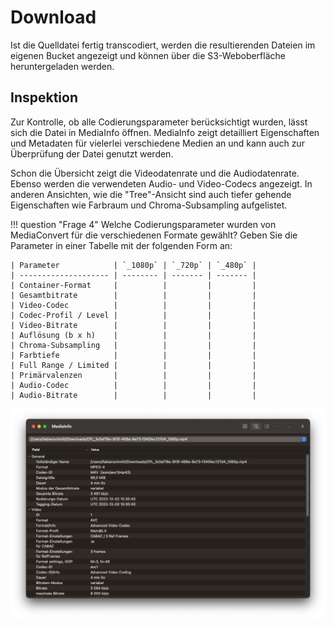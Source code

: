 # Download

Ist die Quelldatei fertig transcodiert, werden die resultierenden Dateien im eigenen Bucket angezeigt und können über die S3-Weboberfläche heruntergeladen werden.

## Inspektion

Zur Kontrolle, ob alle Codierungsparameter berücksichtigt wurden, lässt sich die Datei in MediaInfo öffnen. MediaInfo zeigt detailliert Eigenschaften und Metadaten für vielerlei verschiedene Medien an und kann auch zur Überprüfung der Datei genutzt werden. 

Schon die Übersicht zeigt die Videodatenrate und die Audiodatenrate. Ebenso werden die verwendeten Audio- und Video-Codecs angezeigt. In anderen Ansichten, wie die "Tree"-Ansicht sind auch tiefer gehende Eigenschaften wie Farbraum und Chroma-Subsampling aufgelistet.

!!! question "Frage 4"
    Welche Codierungsparameter wurden von MediaConvert für die verschiedenen Formate gewählt? Geben Sie die Parameter in einer Tabelle mit der folgenden Form an:

    | Parameter            | `_1080p` | `_720p` | `_480p` |
    | -------------------- | -------- | ------- | ------- |
    | Container-Format     |          |         |         |
    | Gesamtbitrate        |          |         |         |
    | Video-Codec          |          |         |         |
    | Codec-Profil / Level |          |         |         |
    | Video-Bitrate        |          |         |         |
    | Auflösung (b x h)    |          |         |         |
    | Chroma-Subsampling   |          |         |         |
    | Farbtiefe            |          |         |         |
    | Full Range / Limited |          |         |         |
    | Primärvalenzen       |          |         |         |
    | Audio-Codec          |          |         |         |
    | Audio-Bitrate        |          |         |         |

![MediaInfo](../assets/versuch1/metadaten_mediainfo.png)